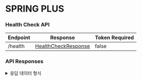 # SPRING PLUS

### Health Check API
| Endpoint | Response                                       | Token Required |
|----------|------------------------------------------------|----------------|
| /health  | [HealthCheckResponse](####healthCheckResponse) | false          |

### API Responses
<details>
<summary>응답 데이터 형식</summary>

#### healthCheckResponse
```json
{
  "serverStatus": "OK",
  "freeDiskGb": "여유 디스크 GB",
  "totalDiskGb": "전체 디스크 GB",
  "freeMemoryGb": "여유 물리 메모리 GB",
  "totalMemoryGb": "전체 물리 메모리 GB",
  "freeJvmMemoryMb": "JVM 내 여유 메모리 MB",
  "totalJvmMemoryMb": "JVM이 할당받은 총 메모리 MB",
  "dbConnected": "DB 연결 여부"
}
```

</details>


